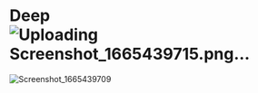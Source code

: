 # Deep![Uploading Screenshot_1665439715.png…]()
![Screenshot_1665439709](https://user-images.githubusercontent.com/101435548/202066114-97631466-692d-4f79-b4cb-f6ea5f558703.png)
